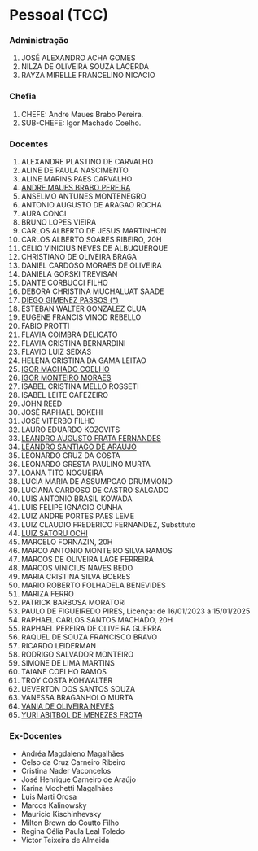 # Pessoal (TCC)

### Administração
1. JOSÉ ALEXANDRO ACHA GOMES
1. NILZA DE OLIVEIRA SOUZA LACERDA
1. RAYZA MIRELLE FRANCELINO NICACIO

### Chefia
1. CHEFE: Andre Maues Brabo Pereira.
1. SUB-CHEFE: Igor Machado Coelho.

### Docentes
1. ALEXANDRE PLASTINO DE CARVALHO
1. ALINE DE PAULA NASCIMENTO
1. ALINE MARINS PAES CARVALHO
1. [ANDRE MAUES BRABO PEREIRA](./pessoal/andre.md)
1. ANSELMO ANTUNES MONTENEGRO
1. ANTONIO AUGUSTO DE ARAGAO ROCHA
1. AURA CONCI
1. BRUNO LOPES VIEIRA
1. CARLOS ALBERTO DE JESUS MARTINHON
1. CARLOS ALBERTO SOARES RIBEIRO, 20H
1. CELIO VINICIUS NEVES DE ALBUQUERQUE
1. CHRISTIANO DE OLIVEIRA BRAGA
1. DANIEL CARDOSO MORAES DE OLIVEIRA
1. DANIELA GORSKI TREVISAN
1. DANTE CORBUCCI FILHO
1. DEBORA CHRISTINA MUCHALUAT SAADE
1. [DIEGO GIMENEZ PASSOS (*)](./pessoal/dpassos.md)
1. ESTEBAN WALTER GONZALEZ CLUA
1. EUGENE FRANCIS VINOD REBELLO
1. FABIO PROTTI
1. FLAVIA COIMBRA DELICATO
1. FLAVIA CRISTINA BERNARDINI
1. FLAVIO LUIZ SEIXAS
1. HELENA CRISTINA DA GAMA LEITAO
1. [IGOR MACHADO COELHO](./pessoal/imcoelho.md)
1. [IGOR MONTEIRO MORAES](./pessoal/igor.md)
1. ISABEL CRISTINA MELLO ROSSETI
1. ISABEL LEITE CAFEZEIRO
1. JOHN REED
1. JOSÉ RAPHAEL BOKEHI
1. JOSÉ VITERBO FILHO
1. LAURO EDUARDO KOZOVITS
1. [LEANDRO AUGUSTO FRATA FERNANDES](./pessoal/laffernandes.md)
1. [LEANDRO SANTIAGO DE ARAUJO](./pessoal/leandro.md)
1. LEONARDO CRUZ DA COSTA
1. LEONARDO GRESTA PAULINO MURTA
1. LOANA TITO NOGUEIRA
1. LUCIA MARIA DE ASSUMPCAO DRUMMOND
1. LUCIANA CARDOSO DE CASTRO SALGADO
1. LUIS ANTONIO BRASIL KOWADA
1. LUIS FELIPE IGNACIO CUNHA
1. LUIZ ANDRE PORTES PAES LEME
1. LUIZ CLAUDIO FREDERICO FERNANDEZ, Substituto
1. [LUIZ SATORU OCHI](./pessoal/satoru.md)
1. MARCELO FORNAZIN, 20H
1. MARCO ANTONIO MONTEIRO SILVA RAMOS
1. MARCOS DE OLIVEIRA LAGE FERREIRA
1. MARCOS VINICIUS NAVES BEDO
1. MARIA CRISTINA SILVA BOERES
1. MARIO ROBERTO FOLHADELA BENEVIDES
1. MARIZA FERRO
1. PATRICK BARBOSA MORATORI
1. PAULO DE FIGUEIREDO PIRES, Licença: de 16/01/2023 a 15/01/2025
1. RAPHAEL CARLOS SANTOS MACHADO, 20H
1. RAPHAEL PEREIRA DE OLIVEIRA GUERRA
1. RAQUEL DE SOUZA FRANCISCO BRAVO
1. RICARDO LEIDERMAN
1. RODRIGO SALVADOR MONTEIRO
1. SIMONE DE LIMA MARTINS
1. TAIANE COELHO RAMOS
1. TROY COSTA KOHWALTER
1. UEVERTON DOS SANTOS SOUZA
1. VANESSA BRAGANHOLO MURTA
1. [VANIA DE OLIVEIRA NEVES](./pessoal/vania.md)
1. [YURI ABITBOL DE MENEZES FROTA](./pessoal/yuri.md)

### Ex-Docentes

- [Andréa Magdaleno Magalhães](./pessoal/ex/Andrea.md)
- Celso da Cruz Carneiro Ribeiro
- Cristina Nader Vaconcelos
- José Henrique Carneiro de Araújo
- Karina Mochetti Magalhães
- Luis Marti Orosa
- Marcos Kalinowsky
- Mauricio Kischinhevsky
- Milton Brown do Coutto Filho
- Regina Célia Paula Leal Toledo
- Victor Teixeira de Almeida